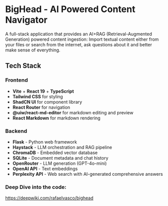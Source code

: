 # BigHead - AI Powered Content Navigator

A full-stack application that provides an AI+RAG (Retrieval-Augmented Generation) powered content ingestion: Import textual content either from your files or search from the internet, ask questions about it and better make sense of everything.

## Tech Stack

### Frontend

- **Vite** + **React 19** + **TypeScript**
- **Tailwind CSS** for styling
- **ShadCN UI** for component library
- **React Router** for navigation
- **@uiw/react-md-editor** for markdown editing and preview
- **React Markdown** for markdown rendering

### Backend

- **Flask** - Python web framework
- **Haystack** - LLM orchestration and RAG pipeline
- **ChromaDB** - Embedded vector database
- **SQLite** - Document metadata and chat history
- **OpenRouter** - LLM generation (GPT-4o-mini)
- **OpenAI API** - Text embeddings
- **Perplexity API** - Web search with AI-generated comprehensive answers

### Deep Dive into the code:

https://deepwiki.com/rafaelvasco/bighead
